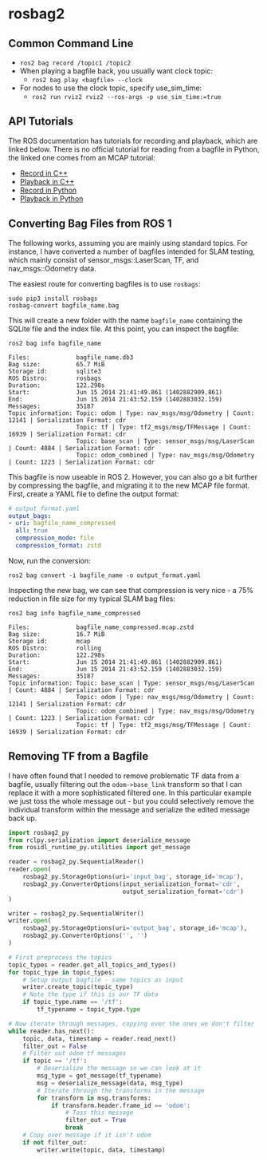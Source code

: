 # rosbag2

## Common Command Line

 * ```ros2 bag record /topic1 /topic2```
 * When playing a bagfile back, you usually want clock topic:
   * ```ros2 bag play <bagfile> --clock```
 * For nodes to use the clock topic, specify use_sim_time:
   * ```ros2 run rviz2 rviz2 --ros-args -p use_sim_time:=true```

## API Tutorials

The ROS documentation has tutorials for recording and playback, which
are linked below. There is no official tutorial for reading from a
bagfile in Python, the linked one comes from an MCAP tutorial:

 * [Record in C++](https://docs.ros.org/en/rolling/Tutorials/Advanced/Recording-A-Bag-From-Your-Own-Node-CPP.html)
 * [Playback in C++](https://docs.ros.org/en/rolling/Tutorials/Advanced/Reading-From-A-Bag-File-CPP.html)
 * [Record in Python](https://docs.ros.org/en/rolling/Tutorials/Advanced/Recording-A-Bag-From-Your-Own-Node-Py.html)
 * [Playback in Python](https://mcap.dev/guides/python/ros2)

## Converting Bag Files from ROS 1

The following works, assuming you are mainly using standard topics. For instance,
I have converted a number of bagfiles intended for SLAM testing, which mainly
consist of sensor_msgs::LaserScan, TF, and nav_msgs::Odometry data.

The easiest route for converting bagfiles is to use ``rosbags``:

```
sudo pip3 install rosbags
rosbag-convert bagfile_name.bag
```

This will create a new folder with the name ``bagfile_name`` containing the
SQLite file and the index file. At this point, you can inspect the bagfile:

```
ros2 bag info bagfile_name

Files:             bagfile_name.db3
Bag size:          65.7 MiB
Storage id:        sqlite3
ROS Distro:        rosbags
Duration:          122.298s
Start:             Jun 15 2014 21:41:49.861 (1402882909.861)
End:               Jun 15 2014 21:43:52.159 (1402883032.159)
Messages:          35187
Topic information: Topic: odom | Type: nav_msgs/msg/Odometry | Count: 12141 | Serialization Format: cdr
                   Topic: tf | Type: tf2_msgs/msg/TFMessage | Count: 16939 | Serialization Format: cdr
                   Topic: base_scan | Type: sensor_msgs/msg/LaserScan | Count: 4884 | Serialization Format: cdr
                   Topic: odom_combined | Type: nav_msgs/msg/Odometry | Count: 1223 | Serialization Format: cdr
```

This bagfile is now useable in ROS 2. However, you can also go a bit
further by compressing the bagfile, and migrating it to the new MCAP
file format. First, create a YAML file to define the output format:

```yaml
# output_format.yaml
output_bags:
- uri: bagfile_name_compressed
  all: true
  compression_mode: file
  compression_format: zstd
```

Now, run the conversion:

```
ros2 bag convert -i bagfile_name -o output_format.yaml
```

Inspecting the new bag, we can see that compression is very nice - a
75% reduction in file size for my typical SLAM bag files:

```
ros2 bag info bagfile_name_compressed

Files:             bagfile_name_compressed.mcap.zstd
Bag size:          16.7 MiB
Storage id:        mcap
ROS Distro:        rolling
Duration:          122.298s
Start:             Jun 15 2014 21:41:49.861 (1402882909.861)
End:               Jun 15 2014 21:43:52.159 (1402883032.159)
Messages:          35187
Topic information: Topic: base_scan | Type: sensor_msgs/msg/LaserScan | Count: 4884 | Serialization Format: cdr
                   Topic: odom | Type: nav_msgs/msg/Odometry | Count: 12141 | Serialization Format: cdr
                   Topic: odom_combined | Type: nav_msgs/msg/Odometry | Count: 1223 | Serialization Format: cdr
                   Topic: tf | Type: tf2_msgs/msg/TFMessage | Count: 16939 | Serialization Format: cdr
```

## Removing TF from a Bagfile

I have often found that I needed to remove problematic TF data from a bagfile,
usually filtering out the ``odom->base_link`` transform so that I can replace
it with a more sophisticated filtered one. In this particular example we just
toss the whole message out - but you could selectively remove the individual
transform within the message and serialize the edited message back up.

```python
import rosbag2_py
from rclpy.serialization import deserialize_message
from rosidl_runtime_py.utilities import get_message

reader = rosbag2_py.SequentialReader()
reader.open(
    rosbag2_py.StorageOptions(uri='input_bag', storage_id='mcap'),
    rosbag2_py.ConverterOptions(input_serialization_format='cdr',
                                output_serialization_format='cdr')
)

writer = rosbag2_py.SequentialWriter()
writer.open(
    rosbag2_py.StorageOptions(uri='output_bag', storage_id='mcap'),
    rosbag2_py.ConverterOptions('', '')
)

# First preprocess the topics
topic_types = reader.get_all_topics_and_types()
for topic_type in topic_types:
    # Setup output bagfile - same topics as input
    writer.create_topic(topic_type)
    # Note the type if this is our TF data
    if topic_type.name == '/tf':
        tf_typename = topic_type.type

# Now iterate through messages, copying over the ones we don't filter
while reader.has_next():
    topic, data, timestamp = reader.read_next()
    filter_out = False
    # Filter out odom tf messages
    if topic == '/tf':
        # Deserialize the message so we can look at it
        msg_type = get_message(tf_typename)
        msg = deserialize_message(data, msg_type)
        # Iterate through the transforms in the message
        for transform in msg.transforms:
            if transform.header.frame_id == 'odom':
                # Toss this message
                filter_out = True
                break
    # Copy over message if it isn't odom
    if not filter_out:
        writer.write(topic, data, timestamp)
```
